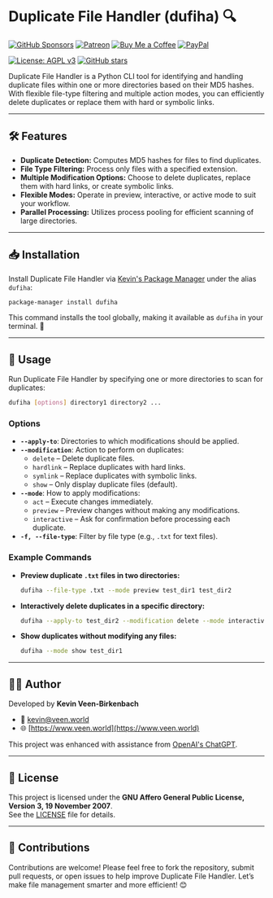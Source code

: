 # Duplicate File Handler (dufiha) 🔍
[![GitHub Sponsors](https://img.shields.io/badge/Sponsor-GitHub%20Sponsors-blue?logo=github)](https://github.com/sponsors/kevinveenbirkenbach) [![Patreon](https://img.shields.io/badge/Support-Patreon-orange?logo=patreon)](https://www.patreon.com/c/kevinveenbirkenbach) [![Buy Me a Coffee](https://img.shields.io/badge/Buy%20me%20a%20Coffee-Funding-yellow?logo=buymeacoffee)](https://buymeacoffee.com/kevinveenbirkenbach) [![PayPal](https://img.shields.io/badge/Donate-PayPal-blue?logo=paypal)](https://s.veen.world/paypaldonate)


[![License: AGPL v3](https://img.shields.io/badge/License-AGPL%20v3-blue.svg)](./LICENSE) [![GitHub stars](https://img.shields.io/github/stars/kevinveenbirkenbach/duplicate-file-handler.svg?style=social)](https://github.com/kevinveenbirkenbach/duplicate-file-handler/stargazers)

Duplicate File Handler is a Python CLI tool for identifying and handling duplicate files within one or more directories based on their MD5 hashes. With flexible file-type filtering and multiple action modes, you can efficiently delete duplicates or replace them with hard or symbolic links.

---

## 🛠 Features

- **Duplicate Detection:** Computes MD5 hashes for files to find duplicates.
- **File Type Filtering:** Process only files with a specified extension.
- **Multiple Modification Options:** Choose to delete duplicates, replace them with hard links, or create symbolic links.
- **Flexible Modes:** Operate in preview, interactive, or active mode to suit your workflow.
- **Parallel Processing:** Utilizes process pooling for efficient scanning of large directories.

---

## 📥 Installation

Install Duplicate File Handler via [Kevin's Package Manager](https://github.com/kevinveenbirkenbach/package-manager) under the alias `dufiha`:

```bash
package-manager install dufiha
```

This command installs the tool globally, making it available as `dufiha` in your terminal. 🚀

---

## 🚀 Usage

Run Duplicate File Handler by specifying one or more directories to scan for duplicates:

```bash
dufiha [options] directory1 directory2 ...
```

### Options

- **`--apply-to`**: Directories to which modifications should be applied.
- **`--modification`**: Action to perform on duplicates:
  - `delete` – Delete duplicate files.
  - `hardlink` – Replace duplicates with hard links.
  - `symlink` – Replace duplicates with symbolic links.
  - `show` – Only display duplicate files (default).
- **`--mode`**: How to apply modifications:
  - `act` – Execute changes immediately.
  - `preview` – Preview changes without making any modifications.
  - `interactive` – Ask for confirmation before processing each duplicate.
- **`-f, --file-type`**: Filter by file type (e.g., `.txt` for text files).

### Example Commands

- **Preview duplicate `.txt` files in two directories:**

  ```bash
  dufiha --file-type .txt --mode preview test_dir1 test_dir2
  ```

- **Interactively delete duplicates in a specific directory:**

  ```bash
  dufiha --apply-to test_dir2 --modification delete --mode interactive test_dir1 test_dir2
  ```

- **Show duplicates without modifying any files:**

  ```bash
  dufiha --mode show test_dir1
  ```

---

## 🧑‍💻 Author

Developed by **Kevin Veen-Birkenbach**  
- 📧 [kevin@veen.world](mailto:kevin@veen.world)  
- 🌐 [https://www.veen.world](https://www.veen.world)

This project was enhanced with assistance from [OpenAI's ChatGPT](https://chat.openai.com/share/825931d6-1e33-40b0-8dfc-914b3f852eeb).

---

## 📜 License

This project is licensed under the **GNU Affero General Public License, Version 3, 19 November 2007**.  
See the [LICENSE](./LICENSE) file for details.

---

## 🤝 Contributions

Contributions are welcome! Please feel free to fork the repository, submit pull requests, or open issues to help improve Duplicate File Handler. Let’s make file management smarter and more efficient! 😊
